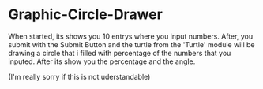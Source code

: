 # Graphic-Circle-Drawer

When started, its shows you 10 entrys where you input numbers.
After, you submit with the Submit Button and the turtle from the 'Turtle' module will be drawing a circle that i filled with percentage of the numbers that you inputed.
After its show you the percentage and the angle.

(I'm really sorry if this is not uderstandable)
